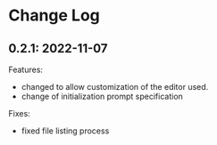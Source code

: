 # Change Log

## 0.2.1: 2022-11-07

Features:

- changed to allow customization of the editor used.
- change of initialization prompt specification

Fixes:

- fixed file listing process
